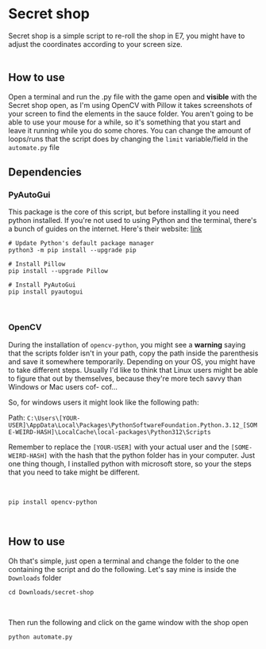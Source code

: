# Secret shop

Secret shop is a simple script to re-roll the shop in E7, you might have to adjust the coordinates according to your screen size.
<br />
<br />

## How to use

Open a terminal and run the .py file with the game open and **visible** with the Secret shop open, as I'm using OpenCV with Pillow it takes screenshots of your screen to find the elements in the sauce folder. You aren't going to be able to use your mouse for a while, so it's something that you start and leave it running while you do some chores. You can change the amount of loops/runs that the script does by changing the `limit` variable/field in the `automate.py` file
<br />

## Dependencies

### PyAutoGui

This package is the core of this script, but before installing it you need python installed. If you're not used to using Python and the terminal, there's a bunch of guides on the internet. Here's their website: [link](https://www.python.org/downloads)
<br />

```
# Update Python's default package manager
python3 -m pip install --upgrade pip

# Install Pillow
pip install --upgrade Pillow

# Install PyAutoGui
pip install pyautogui
```
<br />

### OpenCV

During the installation of `opencv-python`, you might see a **warning** saying that the scripts folder isn't in your path, copy the path inside the parenthesis and save it somewhere temporarily. Depending on your OS, you might have to take different steps. Usually I'd like to think that Linux users might be able to figure that out by themselves, because they're more tech savvy than Windows or Mac users cof- cof...

So, for windows users it might look like the following path:

Path: `C:\Users\[YOUR-USER]\AppData\Local\Packages\PythonSoftwareFoundation.Python.3.12_[SOME-WEIRD-HASH]\LocalCache\local-packages\Python312\Scripts`

Remember to replace the `[YOUR-USER]` with your actual user and the `[SOME-WEIRD-HASH]` with the hash that the python folder has in your computer. Just one thing though, I installed python with microsoft store, so your the steps that you need to take might be different.

<br />

```
pip install opencv-python
```
<br />

## How to use

Oh that's simple, just open a terminal and change the folder to the one containing the script and do the following. Let's say mine is inside the `Downloads` folder

```
cd Downloads/secret-shop
```
<br />

Then run the following and click on the game window with the shop open

```
python automate.py
```

